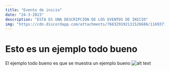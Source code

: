 ```yaml
---
title: "Evento de inicio" 
date: "24-3-2023" 
description: "ESTA ES UNA DESCRIPCION DE LOS EVENTOS DE INICIO"
img: "https://cdn.discordapp.com/attachments/768329192131526686/1169377820896678008/image.png ex=65552ef6&is=6542b9f6&hm=46df3992ed5e03fac793d6166f932f3176a1ece5a77a14011891ba91c7e1901c&"
---
```


# Esto es un ejemplo todo bueno
El ejemplo todo bueno es que se muestra un ejemplo bueno
![alt text](https://cdn.discordapp.com/attachments/768329192131526686/1169377820896678008/image.png?ex=65552ef6&is=6542b9f6&hm=46df3992ed5e03fac793d6166f932f3176a1ece5a77a14011891ba91c7e1901c&)
